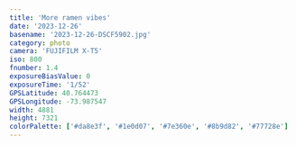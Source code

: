 ```yaml
---
title: 'More ramen vibes'
date: '2023-12-26'
basename: '2023-12-26-DSCF5902.jpg'
category: photo
camera: 'FUJIFILM X-T5'
iso: 800
fnumber: 1.4
exposureBiasValue: 0
exposureTime: '1/52'
GPSLatitude: 40.764473
GPSLongitude: -73.987547
width: 4881
height: 7321
colorPalette: ['#da8e3f', '#1e0d07', '#7e360e', '#8b9d82', '#77728e']
---
```

